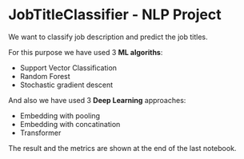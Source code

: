 # JobTitleClassifier - NLP Project
 
 We want to classify job description and predict the job titles.
 
 For this purpose we have used 3 **ML algoriths**:
 * Support Vector Classification
 * Random Forest
 * Stochastic gradient descent

 And also we have used 3 **Deep Learning** approaches:
 * Embedding with pooling
 * Embedding with concatination
 * Transformer
 
 The result and the metrics are shown at the end of the last notebook.
